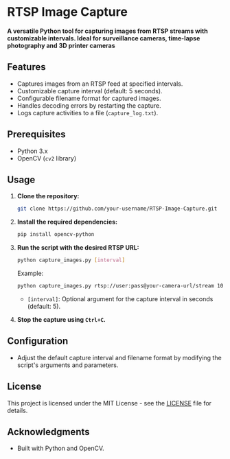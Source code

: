 # RTSP Image Capture

**A versatile Python tool for capturing images from RTSP streams with customizable intervals. Ideal for surveillance cameras, time-lapse photography and 3D printer cameras**

## Features

- Captures images from an RTSP feed at specified intervals.
- Customizable capture interval (default: 5 seconds).
- Configurable filename format for captured images.
- Handles decoding errors by restarting the capture.
- Logs capture activities to a file (`capture_log.txt`).

## Prerequisites

- Python 3.x
- OpenCV (`cv2` library)

## Usage

1. **Clone the repository:**

    ```bash
    git clone https://github.com/your-username/RTSP-Image-Capture.git
    ```

2. **Install the required dependencies:**

    ```bash
    pip install opencv-python
    ```

3. **Run the script with the desired RTSP URL:**

    ```bash
    python capture_images.py [interval]
    ```

    Example:

    ```bash
    python capture_images.py rtsp://user:pass@your-camera-url/stream 10
    ```
    - `[interval]`: Optional argument for the capture interval in seconds (default: 5).

4. **Stop the capture using `Ctrl+C`.**

## Configuration

- Adjust the default capture interval and filename format by modifying the script's arguments and parameters.

## License

This project is licensed under the MIT License - see the [LICENSE](LICENSE) file for details.

## Acknowledgments

- Built with Python and OpenCV.
